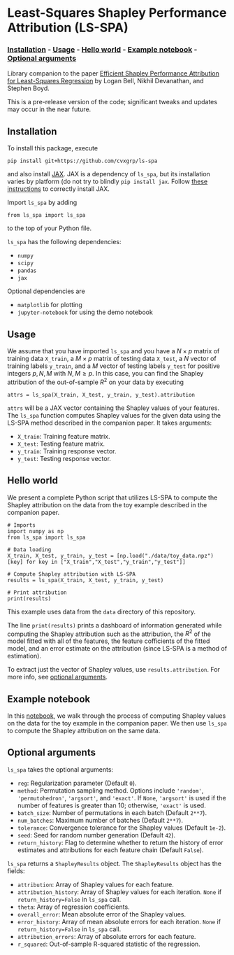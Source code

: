 # Least-Squares Shapley Performance Attribution (LS-SPA)

### [Installation](#Installation) - [Usage](#Usage) - [Hello world](#Hello-world) - [Example notebook](#Example-notebook) - [Optional arguments](#Optional-arguments)

Library companion to the paper [Efficient Shapley Performance Attribution for Least-Squares
Regression](https://web.stanford.edu/~boyd/papers/ls_shapley.html) by Logan Bell,
Nikhil Devanathan, and Stephen Boyd.

This is a pre-release version of the code; significant tweaks and updates may occur in the near future.

## Installation

To install this package, execute
```
pip install git+https://github.com/cvxgrp/ls-spa
```
and also install [JAX](https://github.com/google/jax). JAX is a dependency of `ls_spa`, but its 
installation varies by platform (do not try to blindly `pip install jax`. 
Follow [these instructions](https://github.com/google/jax#installation) to correctly install JAX.

Import `ls_spa` by adding
```
from ls_spa import ls_spa
```
to the top of your Python file.

`ls_spa` has the following dependencies:
- `numpy`
- `scipy`
- `pandas`
- `jax`

Optional dependencies are
- `matplotlib` for plotting
- `jupyter-notebook` for using the demo notebook

## Usage

We assume that you have imported `ls_spa` and you have a $N\times p$
matrix of training data `X_train`, a $M\times p$ matrix of testing data `X_test`,
a $N$ vector of training labels `y_train`, and a $M$ vector of testing labels `y_test`
for positive integers $p, N, M$ with $N,M\geq p$. In this case, you can find the
Shapley attribution of the out-of-sample $R^2$ on your data by executing

```
attrs = ls_spa(X_train, X_test, y_train, y_test).attribution
```

`attrs` will be a JAX vector containing the Shapley values of your features.
The `ls_spa` function computes Shapley values for the given data using
the LS-SPA method described in the companion paper. It takes arguments:

- `X_train`: Training feature matrix.
- `X_test`: Testing feature matrix.
- `y_train`: Training response vector.
- `y_test`: Testing response vector.

## Hello world

We present a complete Python script that utilizes LS-SPA to compute
the Shapley attribution on the data from the toy example described
in the companion paper.

```
# Imports
import numpy as np
from ls_spa import ls_spa

# Data loading
X_train, X_test, y_train, y_test = [np.load("./data/toy_data.npz")[key] for key in ["X_train","X_test","y_train","y_test"]]

# Compute Shapley attribution with LS-SPA
results = ls_spa(X_train, X_test, y_train, y_test)

# Print attribution
print(results)
```
This example uses data from the `data`
directory of this repository.

The line `print(results)` prints a dashboard of information generated while
computing the Shapley attribution such as the attribution, the $R^2$ of the
model fitted with all of the features, the feature cofficients of the fitted
model, and an error estimate on the attribution (since LS-SPA is a method
of estimation).

To extract just the vector of Shapley values, use `results.attribution`.
For more info, see [optional arguments](#Optional-arguments).

## Example notebook

In this [notebook](./shapley_toy.ipynb), we walk through the process of
computing Shapley values on the data for the toy example in the
companion paper. We then use `ls_spa` to compute the Shapley attribution
on the same data.

## Optional arguments
`ls_spa` takes the optional arguments:
- `reg`: Regularization parameter (Default `0`).
- `method`: Permutation sampling method. Options include `'random'`,
  `'permutohedron'`, `'argsort'`, and `'exact'`. If `None`, `'argsort'` is used
  if the number of features is greater than 10; otherwise, `'exact'` is used.
- `batch_size`: Number of permutations in each batch (Default `2**7`).
- `num_batches`: Maximum number of batches (Default `2**7`).
- `tolerance`: Convergence tolerance for the Shapley values (Default `1e-2`).
- `seed`: Seed for random number generation (Default `42`).
- `return_history`: Flag to determine whether to return the history of error estimates and attributions for each feature chain (Default `False`).

`ls_spa` returns a `ShapleyResults` object. The `ShapleyResults` object
has the fields:
- `attribution`: Array of Shapley values for each feature.
- `attribution_history`: Array of Shapley values for each iteration.
  `None` if `return_history=False` in `ls_spa` call.
- `theta`: Array of regression coefficients.
- `overall_error`: Mean absolute error of the Shapley values.
- `error_history`: Array of mean absolute errors for each iteration.
  `None` if `return_history=False` in `ls_spa` call.
- `attribution_errors`: Array of absolute errors for each feature.
- `r_squared`: Out-of-sample R-squared statistic of the regression.
